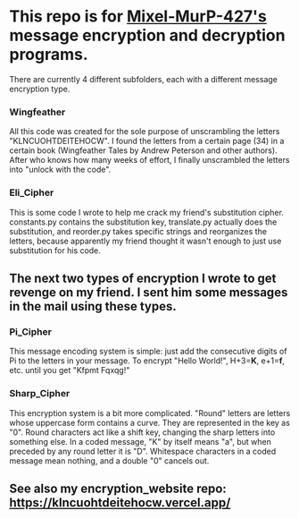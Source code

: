 # This repo is for [Mixel-MurP-427's](https://github.com/Mixel-MurP-427) message encryption and decryption programs.
There are currently 4 different subfolders, each with a different message encryption type.

### Wingfeather
All this code was created for the sole purpose of unscrambling the letters "KLNCUOHTDEITEHOCW". I found the letters from a certain page (34) in a certain book (Wingfeather Tales by Andrew Peterson and other authors). After who knows how many weeks of effort, I finally unscrambled the letters into "unlock with the code".

### Eli_Cipher
This is some code I wrote to help me crack my friend's substitution cipher. constants.py contains the substitution key, translate.py actually does the substitution, and reorder.py takes specific strings and reorganizes the letters, because apparently my friend thought it wasn't enough to just use substitution for his code.

## The next two types of encryption I wrote to get revenge on my friend. I sent him some messages in the mail using these types.

### Pi_Cipher
This message encoding system is simple: just add the consecutive digits of Pi to the letters in your message. To encrypt "Hello World!", H+3=**K**, e+1=**f**, etc. until you get "Kfpmt Fqxqg!"

### Sharp_Cipher
This encryption system is a bit more complicated. "Round" letters are letters whose uppercase form contains a curve. They are represented in the key as "0". Round characters act like a shift key, changing the sharp letters into something else. In a coded message, "K" by itself means "a", but when preceded by any round letter it is "D". Whitespace characters in a coded message mean nothing, and a double "0" cancels out.

## See also my encryption_website repo: https://klncuohtdeitehocw.vercel.app/
